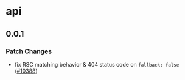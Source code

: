 # api

## 0.0.1

### Patch Changes

- fix RSC matching behavior & 404 status code on `fallback: false` ([#10388](https://github.com/khulnasoft-lab/khulnasoft/pull/10388))
